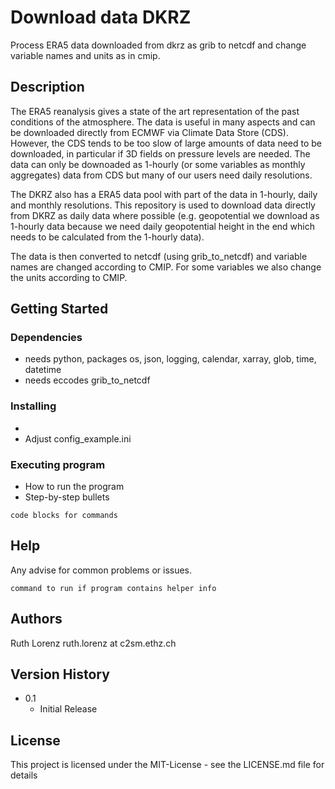 # Download data DKRZ

Process ERA5 data downloaded from dkrz as grib to netcdf and change variable names and units as in cmip.

## Description

The ERA5 reanalysis gives a state of the art representation of the past conditions of the atmosphere. The data is 
useful in many aspects and can be downloaded directly from ECMWF via Climate Data Store (CDS). However, the CDS
tends to be too slow of large amounts of data need to be downloaded, in particular if 3D fields on pressure levels are needed.
The data can only be downoaded as 1-hourly (or some variables as monthly aggregates) data from CDS but many of our users need daily resolutions.

The DKRZ also has a ERA5 data pool with part of the data in 1-hourly, daily and monthly resolutions.
This repository is used to download data directly from DKRZ as daily data where possible
(e.g. geopotential we download as 1-hourly data because we need daily geopotential height in the end which needs to be calculated from the 1-hourly data).

The data is then converted to netcdf (using grib_to_netcdf) and variable names are changed according to CMIP.
For some variables we also change the units according to CMIP.

## Getting Started

### Dependencies

* needs python, packages os, json, logging, calendar, xarray, glob, time, datetime
* needs eccodes grib_to_netcdf


### Installing

* 
* Adjust config_example.ini
  
### Executing program

* How to run the program
* Step-by-step bullets
```
code blocks for commands
```

## Help

Any advise for common problems or issues.
```
command to run if program contains helper info
```

## Authors

Ruth Lorenz
ruth.lorenz at c2sm.ethz.ch

## Version History
* 0.1
    * Initial Release

## License

This project is licensed under the MIT-License - see the LICENSE.md file for details
